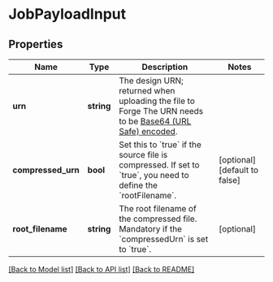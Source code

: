 # JobPayloadInput

## Properties
Name | Type | Description | Notes
------------ | ------------- | ------------- | -------------
**urn** | **string** | The design URN; returned when uploading the file to Forge The URN needs to be [Base64 (URL Safe) encoded](https://developer.autodesk.com/en/docs/model-derivative/v2/reference/http/job-POST/#id3). | 
**compressed_urn** | **bool** | Set this to &#x60;true&#x60; if the source file is compressed. If set to &#x60;true&#x60;, you need to define the &#x60;rootFilename&#x60;. | [optional] [default to false]
**root_filename** | **string** | The root filename of the compressed file. Mandatory if the &#x60;compressedUrn&#x60; is set to &#x60;true&#x60;. | [optional] 

[[Back to Model list]](../README.md#documentation-for-models) [[Back to API list]](../README.md#documentation-for-api-endpoints) [[Back to README]](../README.md)


